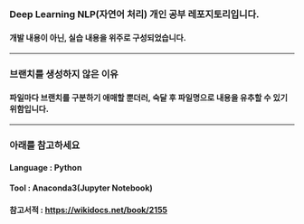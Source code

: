 ### Deep Learning NLP(자연어 처리) 개인 공부 레포지토리입니다.
  #### 개발 내용이 아닌, 실습 내용을 위주로 구성되었습니다.
----------
### 브랜치를 생성하지 않은 이유
  #### 파일마다 브랜치를 구분하기 애매할 뿐더러, 숙달 후 파일명으로 내용을 유추할 수 있기 위함입니다.
----------
### 아래를 참고하세요
  #### Language : Python
  #### Tool : Anaconda3(Jupyter Notebook)
  #### 참고서적 : https://wikidocs.net/book/2155
